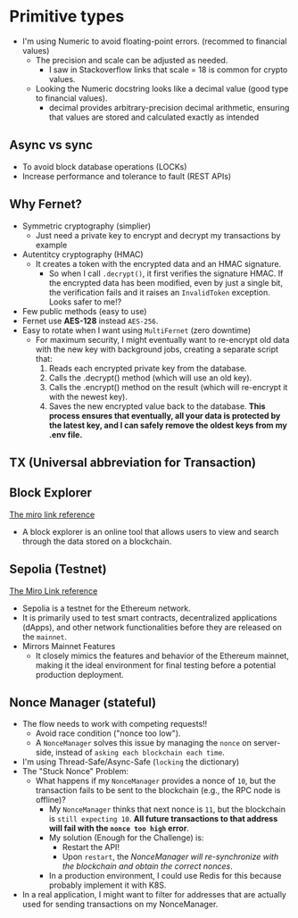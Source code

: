 # Primitive types

- I'm using Numeric to avoid floating-point errors. (recommed to financial values)
  - The precision and scale can be adjusted as needed.
    - I saw in Stackoverflow links that scale = 18 is common for crypto values.
  - Looking the Numeric docstring looks like a decimal value (good type to financial values).
    - decimal provides arbitrary-precision decimal arithmetic, ensuring that values are stored and calculated exactly as intended

## Async vs sync

- To avoid block database operations (LOCKs)
- Increase performance and tolerance to fault (REST APIs)

## Why Fernet?

- Symmetric cryptography (simplier)
  - Just need a private key to encrypt and decrypt my transactions by example
- Autentitcy cryptography (HMAC)
  - It creates a token with the encrypted data and an HMAC signature.
    - So when I call `.decrypt()`, it first verifies the signature HMAC. If the encrypted data has been modified, even by just a single bit, the verification fails and it raises an `InvalidToken` exception. Looks safer to me!?
- Few public methods (easy to use)
- Fernet use **AES-128** instead `AES-256`.
- Easy to rotate when I want using `MultiFernet` (zero downtime)
  - For maximum security, I might eventually want to re-encrypt old data with the new key with background jobs, creating a separate script that:
    1. Reads each encrypted private key from the database.
    2. Calls the .decrypt() method (which will use an old key).
    3. Calls the .encrypt() method on the result (which will re-encrypt it with the newest key).
    4. Saves the new encrypted value back to the database.
    **This process ensures that eventually, all your data is protected by the latest key, and I can safely remove the oldest keys from my .env file.**

## TX (Universal abbreviation for Transaction)

## Block Explorer

[The miro link reference](https://miro.com/app/board/uXjVJdxGUcs=/?moveToWidget=3458764635040983369&cot=14)

- A block explorer is an online tool that allows users to view and search through the data stored on a blockchain.

## Sepolia (Testnet)

[The Miro Link reference](https://miro.com/app/board/uXjVJdxGUcs=/?moveToWidget=3458764635041404411&cot=14)

- Sepolia is a testnet for the Ethereum network.
- It is primarily used to test smart contracts, decentralized applications (dApps), and other network functionalities before they are released on the `mainnet`.
- Mirrors Mainnet Features
  - It closely mimics the features and behavior of the Ethereum mainnet, making it the ideal environment for final testing before a potential production deployment.

## Nonce Manager (stateful)

- The flow needs to work with competing requests!!
  - Avoid race condition ("nonce too low").
  - A `NonceManager` solves this issue by managing the `nonce` on server-side, instead of `asking each blockchain each time`.
- I'm using Thread-Safe/Async-Safe (`locking` the dictionary)
- The "Stuck Nonce" Problem:
  - What happens if my `NonceManager` provides a nonce of `10`, but the transaction fails to be sent to the blockchain (e.g., the RPC node is offline)?
    - My `NonceManager` thinks that next nonce is `11`, but the blockchain is `still expecting 10`. **All future transactions to that address will fail with the `nonce too high` error**.
    - My solution (Enough for the Challenge) is:
      - Restart the API!
      - Upon `restart`, the *NonceManager will re-synchronize with the blockchain and obtain the correct nonces*.
    - In a production environment, I could use Redis for this because probably implement it with K8S.
- In a real application, I might want to filter for addresses that are actually used for sending transactions on my NonceManager.
